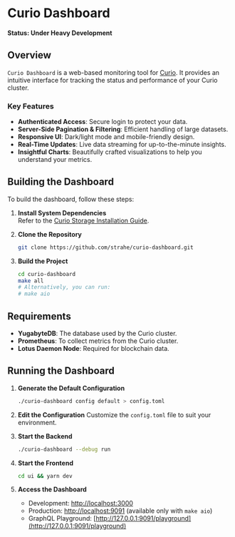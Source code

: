 # Curio Dashboard

**Status: Under Heavy Development**

## Overview

`Curio Dashboard` is a web-based monitoring tool for [Curio](https://github.com/filecoin-project/curio). It provides an intuitive interface for tracking the status and performance of your Curio cluster.

### Key Features

- **Authenticated Access**: Secure login to protect your data.
- **Server-Side Pagination & Filtering**: Efficient handling of large datasets.
- **Responsive UI**: Dark/light mode and mobile-friendly design.
- **Real-Time Updates**: Live data streaming for up-to-the-minute insights.
- **Insightful Charts**: Beautifully crafted visualizations to help you understand your metrics.

## Building the Dashboard

To build the dashboard, follow these steps:

1. **Install System Dependencies**  
   Refer to the [Curio Storage Installation Guide](https://docs.curiostorage.org/installation#linux-build-from-source).

2. **Clone the Repository**
   ```bash
   git clone https://github.com/strahe/curio-dashboard.git
   ```

3. **Build the Project**
   ```bash
   cd curio-dashboard
   make all
   # Alternatively, you can run:
   # make aio
   ```

## Requirements

- **YugabyteDB**: The database used by the Curio cluster.
- **Prometheus**: To collect metrics from the Curio cluster.
- **Lotus Daemon Node**: Required for blockchain data.

## Running the Dashboard

1. **Generate the Default Configuration**
   ```bash
   ./curio-dashboard config default > config.toml
   ```

2. **Edit the Configuration**
   Customize the `config.toml` file to suit your environment.

3. **Start the Backend**
   ```bash
   ./curio-dashboard --debug run
   ```

4. **Start the Frontend**
   ```bash
   cd ui && yarn dev
   ```

5. **Access the Dashboard**
    - Development: [http://localhost:3000](http://localhost:3000)
    - Production: [http://localhost:9091](http://localhost:9091) (available only with `make aio`)
    - GraphQL Playground: [http://127.0.0.1:9091/playground](http://127.0.0.1:9091/playground)
